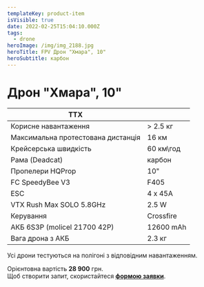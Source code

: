 ```yaml
---
templateKey: product-item
isVisible: true
date: 2022-02-25T15:04:10.000Z
tags:
  - drone
heroImage: /img/img_2188.jpg
heroTitle: FPV Дрон "Хмара", 10"
heroSubtitle: карбон
---
```

# Дрон "Хмара", 10" 

| **ТТХ**                            |           |
| ---------------------------------- | --------- |
| Корисне навантаження               |  > 2.5 кг |
| Максимальна протестована дистанція | 16 км     |
| Крейсерська швидкість              | 60 км\год |
| ﻿Рама (Deadcat)                     | карбон    |
| Пропелери HQProp                   | 10"       |
| FC SpeedyBee V3                    | F405      |
| ESC                                | 4 x 45A   |
| VTX Rush Max SOLO 5.8GHz           | 2.5 W     |
| ﻿Керування                          | Crossfire |
| АКБ 6S3P (molicel 21700 42P)       | 12600 mAh |
| Вага дрона з АКБ                   | 2.3 кг    |

Усі дрони тестуються на полігоні з відповідним навантаженням.

Орієнтовна вартість **28 900** грн.\
Щоб створити запит, скористайтеся <a href="https://docs.google.com/forms/d/e/1FAIpQLSflTILqQ9CENT9xGsnn4Ke6l-D-2m2yaclV2jH2pzXmjGk51w/viewform" target="_blank" rel="noopener noreferrer">**формою заявки**</a>.

